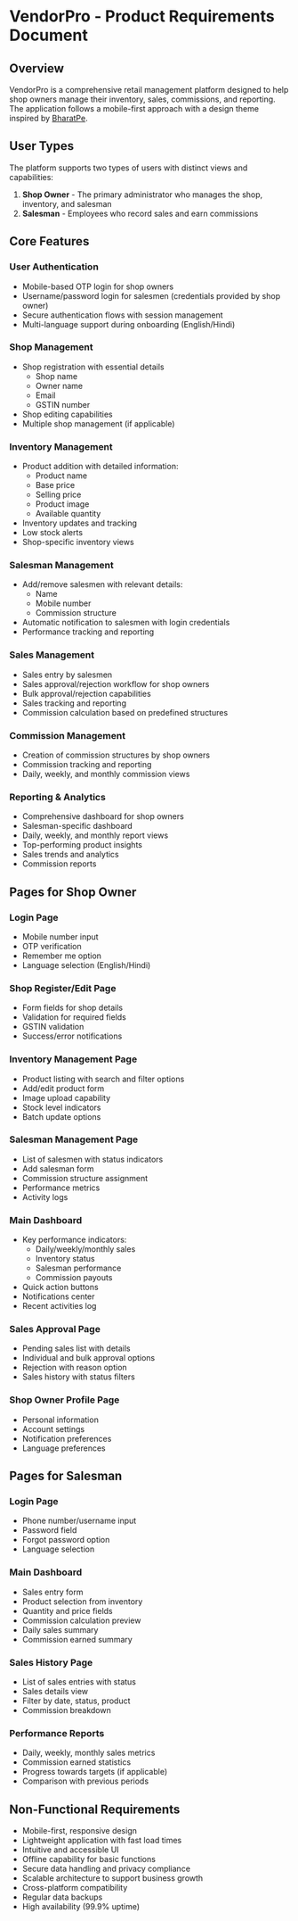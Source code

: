 # VendorPro - Product Requirements Document

## Overview
VendorPro is a comprehensive retail management platform designed to help shop owners manage their inventory, sales, commissions, and reporting. The application follows a mobile-first approach with a design theme inspired by [BharatPe](https://bharatpe.com/).

## User Types
The platform supports two types of users with distinct views and capabilities:
1. **Shop Owner** - The primary administrator who manages the shop, inventory, and salesman
2. **Salesman** - Employees who record sales and earn commissions

## Core Features

### User Authentication
- Mobile-based OTP login for shop owners
- Username/password login for salesmen (credentials provided by shop owner)
- Secure authentication flows with session management
- Multi-language support during onboarding (English/Hindi)

### Shop Management
- Shop registration with essential details
  - Shop name
  - Owner name
  - Email
  - GSTIN number
- Shop editing capabilities
- Multiple shop management (if applicable)

### Inventory Management
- Product addition with detailed information:
  - Product name
  - Base price
  - Selling price
  - Product image
  - Available quantity
- Inventory updates and tracking
- Low stock alerts
- Shop-specific inventory views

### Salesman Management
- Add/remove salesmen with relevant details:
  - Name
  - Mobile number
  - Commission structure
- Automatic notification to salesmen with login credentials
- Performance tracking and reporting

### Sales Management
- Sales entry by salesmen
- Sales approval/rejection workflow for shop owners
- Bulk approval/rejection capabilities
- Sales tracking and reporting
- Commission calculation based on predefined structures

### Commission Management
- Creation of commission structures by shop owners
- Commission tracking and reporting
- Daily, weekly, and monthly commission views

### Reporting & Analytics
- Comprehensive dashboard for shop owners
- Salesman-specific dashboard
- Daily, weekly, and monthly report views
- Top-performing product insights
- Sales trends and analytics
- Commission reports

## Pages for Shop Owner

### Login Page
- Mobile number input
- OTP verification
- Remember me option
- Language selection (English/Hindi)

### Shop Register/Edit Page
- Form fields for shop details
- Validation for required fields
- GSTIN validation
- Success/error notifications

### Inventory Management Page
- Product listing with search and filter options
- Add/edit product form
- Image upload capability
- Stock level indicators
- Batch update options

### Salesman Management Page
- List of salesmen with status indicators
- Add salesman form
- Commission structure assignment
- Performance metrics
- Activity logs

### Main Dashboard
- Key performance indicators:
  - Daily/weekly/monthly sales
  - Inventory status
  - Salesman performance
  - Commission payouts
- Quick action buttons
- Notifications center
- Recent activities log

### Sales Approval Page
- Pending sales list with details
- Individual and bulk approval options
- Rejection with reason option
- Sales history with status filters

### Shop Owner Profile Page
- Personal information
- Account settings
- Notification preferences
- Language preferences

## Pages for Salesman

### Login Page
- Phone number/username input
- Password field
- Forgot password option
- Language selection

### Main Dashboard
- Sales entry form
- Product selection from inventory
- Quantity and price fields
- Commission calculation preview
- Daily sales summary
- Commission earned summary

### Sales History Page
- List of sales entries with status
- Sales details view
- Filter by date, status, product
- Commission breakdown

### Performance Reports
- Daily, weekly, monthly sales metrics
- Commission earned statistics
- Progress towards targets (if applicable)
- Comparison with previous periods

## Non-Functional Requirements
- Mobile-first, responsive design
- Lightweight application with fast load times
- Intuitive and accessible UI
- Offline capability for basic functions
- Secure data handling and privacy compliance
- Scalable architecture to support business growth
- Cross-platform compatibility
- Regular data backups
- High availability (99.9% uptime) 